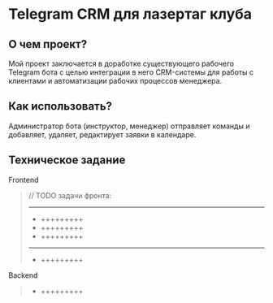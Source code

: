 # Telegram CRM для лазертаг клуба

## О чем проект?
Мой проект заключается в доработке существующего рабочего Telegram бота с целью интеграции
в него CRM-системы для работы с клиентами и автоматизации рабочих процессов менеджера. 

## Как использовать?
Администратор бота (инструктор, менеджер) отправляет команды и добавляет, удаляет, редактирует заявки в календаре.


## Техническое задание
Frontend
> // TODO задачи фронта:
> 
> ***
> - +++++++++
> - +++++++++
> - +++++++++
> 
> ***
> - +++++++++


Backend
> - +++++++++

 
